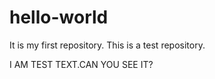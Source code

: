 # hello-world
It is my first repository.
This is a test repository.

I AM TEST TEXT.CAN YOU SEE IT?
